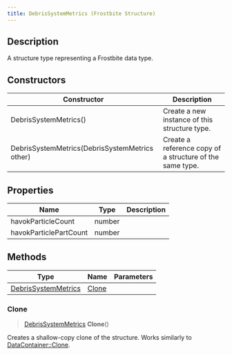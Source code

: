 ```yaml
---
title: DebrisSystemMetrics (Frostbite Structure)
---
```

## Description

A structure type representing a Frostbite data type.

## Constructors

| Constructor                                    | Description                                              |
| ---------------------------------------------- | -------------------------------------------------------- |
| DebrisSystemMetrics()                          | Create a new instance of this structure type.            |
| DebrisSystemMetrics(DebrisSystemMetrics other) | Create a reference copy of a structure of the same type. |

## Properties

| Name                   | Type   | Description |
| ---------------------- | ------ | ----------- |
| havokParticleCount     | number |             |
| havokParticlePartCount | number |             |

## Methods

| Type                                       | Name            | Parameters |
| ------------------------------------------ | --------------- | ---------- |
| [DebrisSystemMetrics](DebrisSystemMetrics) | [Clone](#clone) |            |

### Clone

> [DebrisSystemMetrics](DebrisSystemMetrics) **Clone**()

Creates a shallow-copy clone of the structure. Works similarly to [DataContainer::Clone](/vext/ref/cls/shr/datacontainer#clone).
